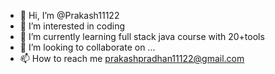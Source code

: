 - 👋 Hi, I’m @Prakash11122
- 👀 I’m interested in coding
- 🌱 I’m currently learning full stack java course with 20+tools
- 💞️ I’m looking to collaborate on ...
- 📫 How to reach me prakashpradhan11122@gmail.com

<!---
Prakash11122/Prakash11122 is a ✨ special ✨ repository because its `README.md` (this file) appears on your GitHub profile.
You can click the Preview link to take a look at your changes.
--->
